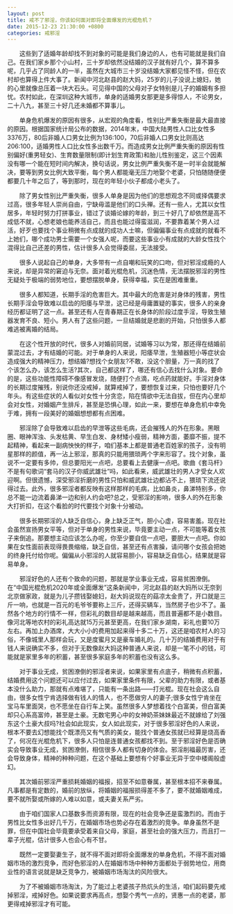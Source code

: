 ```yaml
---
layout: post
title: 戒不了邪淫，你该如何面对即将全面爆发的光棍危机？
date: 2015-12-23 21:30:00 +0800
categories: 戒邪淫
---
```


　　这些到了适婚年龄却找不到对象的可能是我们身边的人，也有可能就是我们自己。在我们家乡那个小山村，三十岁却依然没结婚的汉子就有好几个，算不算多呢，几乎占了同龄人的一半，虽然在大城市三十岁没结婚大家都见怪不怪，但在农村却也算得上件大事了。新闻中河北赵县的赵大妈，25岁的儿子没说上媳妇，她的心里就像总压着一块大石头。可见得中国的父母对子女特别是儿子的婚姻有多担忧。农村如此，在深圳这种大城市，单身的适婚男女那更是多得惊人，不论男女，二十八九，甚至三十好几还未婚都不算事儿。
　　单身危机爆发的原因有很多，从宏观的角度看，性别比严重失衡是最大最直接的原因。根据国家统计局公布的数据，2014年末，中国大陆男性人口比女性多3376万，80后非婚人口男女比例为136:100，70后非婚人口男女比则高达206:100，适婚男性人口比女性多出数千万。而造成男女比例严重失衡的原因有性别偏好(重男轻女)、生育数量限制(即计划生育政策)和胎儿性别鉴定，这三个因素没有哪一个能在短时间内解决，换句话说，男女比例严重失衡不是一时半会就能解决，要等到男女比例大致平衡，每个男人都能毫无压力地娶个老婆，只怕随随便便都要几十年之后了，等到那时，现在的年轻小伙子都成小老头了。
　　除了男女性别比严重失衡，很多人单身是因为他们的思想观念不同或择偶要求过高，很多年轻人崇尚自由，宁缺毋滥是他们的口头禅。还有一些人，尤其以女性居多，年轻时努力打拼事业，错过了谈婚论嫁的年龄，到三十好几了却依然是高不成低不就，心想老娘也能养活自己，而且也能过得蛮滋润，不要靠着某个男人过活，好歹也要找个事业稍微有点成就的成功人士嘛，但偏偏事业有点成就的就看不上她们，哪个成功男士需要一个女强人呢，而要这些事业小有成就的大龄女性找个混得比自己还差的男性，估计很多人会觉得委屈，无法接受。
　　很多人说起自己的单身，大多带有一点自嘲和玩笑的口吻，但对邪淫成瘾的人来说，却是异常的窘迫与无奈。面对着光棍危机，沉迷色情，无法摆脱邪淫的男性无疑处于极端的弱势地位，要想摆脱单身，获得幸福，实在是困难重重。
　　很多人都知道，长期手淫的危害巨大。其中最大的危害是对身体的残害，男性长期手淫会导致难以启齿的阳痿与早泄，这已经是毋庸置疑的事实，很多人的亲身经历都证明了这一点。甚至还有人在青春期正在长身体的阶段过度手淫，导致生殖器发育不良、短小。男人有了这些问题，一旦结婚就是悲剧的开始，只怕很多人都难逃被离婚的结局。
　　在这个性开放的时代，很多人对婚前同居，试婚等习以为常，那还得在结婚前蒙混过去，才有结婚的可能。对于单身的人来说，阳痿早泄，生殖器短小等症状会造成强大的精神压力，想结婚?想找个女朋友?不敢，没这个胆量，万一真的找了个该怎么办，该怎么生活?其次，自己都这样了，哪还有信心去找什么对象。要命的是，这些功能性障碍不像感冒发烧，随便打个点滴，吃点药就能好。手淫对身体的长期过度摧残，别说你还没戒掉，就算戒掉了，要想恢复过来，只怕也要好几个年头。有这些症状的人看似对女性十分贪恋，陷在情欲中无法自拔，但在内心里却会对女性，对婚姻产生排斥，甚至是恐惧心理，如此一来，要想在单身危机中幸免于难，拥有一段美好的婚姻想想都有点困难。
　　邪淫除了会导致难以启齿的早泄等这些毛病，还会摧残人的外在形象。黑眼圈、眼神浑浊、头发枯黄、早生白发、身材矮小瘦弱，精神方面，萎靡不振，提不起精神，看起来一副病怏怏的样子，咱们基本上都是普通老百姓家的孩子，没有明星那样的颜值，再一沾上邪淫，那真的只能用猥琐两个字来形容了。找个对象，虽说不一定要有多帅，但总要阳光一点吧，总要看上去健康一点吧。歌曲《套马杆》不是有句歌词“套马的汉子你威武雄壮”吗，如此看来，威武雄壮的男人才受女人欢迎啊。但很遗憾，深受邪淫折磨的男性只怕和威武雄壮边都沾不上，猥琐下流还说得过去。此外，很多邪淫者都反映有这样那样的毛病，比如鼻炎，鼻涕特别多，你总不能一边流着鼻涕一边和别人约会吧?总之，受邪淫的影响，很多人的外在形象大打折扣，在这个看脸的时代要找个对象十分被动。
　　很多长期邪淫的人缺乏自信心，身上缺乏正气，胆小心虚，容易害羞。现在社会虽然宣扬男女平等，但对于单身的男性来说，毕竟要主动一点，不可能等着女孩子来倒追。那要想主动应该怎么办呢，你至少要自信一点吧，要胆大一点吧。你如果在女性面前表现得畏畏缩缩，缺乏自信，甚至还有点害臊，请问哪个女孩会把她的终身托付给你呢。偏偏从小邪淫的人就容易胆小，容易缺乏自信心，结果就是容易单身。
　　邪淫好色的人还有个致命的问题，那就是学业事业无成，容易贫困潦倒。在“中国光棍危机2020年或全面爆发”这条新闻中，河北赵县的赵大妈所以无奈到北京做家政，就是为儿子攒钱娶媳妇，赵大妈说现在的菇凉太金贵了，开口就是三斤一响，也就是一百元的毛爷爷要称上三斤，还得买辆车，当然房子也少不了。虽然各个地方的行情不一样，但彩礼的数目却是越来越高，而且普遍都不是小数目。像河北等地农村的彩礼高达就15万元甚至更高，在我们家乡湖南，彩礼也要10万左右。再加上办酒席，大大小小的费用加起来得十多二十万，这还是咱农村人的习俗，不像城里人那样会玩，又是度蜜月又是豪车婚礼的。几十万的结婚费用对于有钱人来说确实不多，但对于无数像赵大妈这种普通人来说，却是一笔不小的钱，可能就是家里多年的积蓄，甚至很多家庭多年的积蓄也没有这么多。
　　对于事业无成，贫困潦倒的邪淫者来说，如果家里有点底子，稍微有点积蓄，结婚费用这个问题还可以应付过去，如果家里条件有限，父辈的助力有限，或者基本没什么助力，那就有点难堪了，只能有一条出路——打光棍。现在社会这么自由，很多女性宁肯选择做有钱人的情人，也不愿做穷人的妻子;很多女性宁肯坐在宝马车里面哭，也不愿坐在自行车上笑。虽然很多人梦想着找个白富美，但白富美却只心系高富帅，甚至是土豪。无数宅男心中的女神奶茶妹妹最近不就嫁给了刘强东这个土豪大叔吗?社会如此现实，女人如此现实，对于很多邪淫好色的人来说，根本不要去幻想能找个既漂亮又有气质的美女，能找个普通女孩就已经算是烧高香了，何况在光棍危机下，很多人只怕是连普通女孩都找不到。至于邪淫好色是否确实会导致事业无成，贫困潦倒，相信很多人都有切身的体会。邪淫削福最厉害，还会导致身体，精神的种种问题，在这个基础上要想有个好事业无异于空中楼阁般虚幻。
　　其次婚前邪淫严重损耗婚姻的福报，招至不如意眷属，甚至根本招不来眷属。凡事都是有定数的，婚前的放纵，将婚姻的福报损得差不多了，要不就婚姻难成，要不就所娶或所嫁的人难以如意，或夫妻关系严劣。
　　由于咱们国家人口基数多而资源有限，现在的社会竞争还是蛮激烈的。而由于男性比女性多出好几千万，在婚姻市场也势必存在着激烈的竞争。单身虽然不是罪，但在中国社会毕竟要承受着来自父母，家庭，甚至社会的强大压力，而且打一辈子光棍，估计很多人也会心有不甘。
　　既然一定要娶妻生子，就不得不面对即将全面爆发的单身危机，不得不面对婚姻市场的激烈竞争，而好色邪淫的人在婚姻市场中种种方面都处于弱势地位，用商业性的语言说就是缺乏竞争力，被婚姻市场淘汰的风险很大。
　　为了不被婚姻市场淘汰，为了能过上老婆孩子热炕头的生活，咱们起码要先戒掉邪淫，戒掉好色。如果说要求再高点，想娶个秀气一点的，贤惠一点的老婆，那更得戒掉邪淫才有可能。